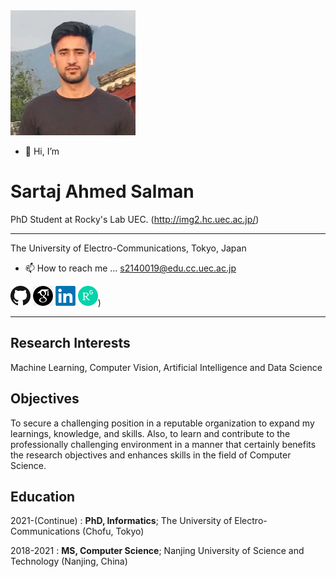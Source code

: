                    
<img src="77585189.jpg" width="200">

- 👋 Hi, I’m 

Sartaj Ahmed Salman 
===================

PhD Student at  Rocky's Lab UEC. (http://img2.hc.uec.ac.jp/)

-------------------     ----------------------------
The University of Electro-Communications, Tokyo, Japan                   

- 📫 How to reach me ...  s2140019@edu.cc.uec.ac.jp

[![GitHub](github1.png)](https://github.com/sartajbalti)
[![GoogleScholar](google1.png)](https://scholar.google.com/citations?user=wa3AMkQAAAAJ&hl=en)
[![Linkedin](li.png)](https://www.linkedin.com/in/sartaj-ahmed-salman-166229a2/)
[![ResearchGate](re.png)](https://www.researchgate.net/profile/Sartaj-Salman))

-----------------------------------------------------------------------------------------------------------------
Research Interests 
------------------
Machine Learning, Computer Vision, Artificial Intelligence and Data Science

Objectives
----------
To secure a challenging position in a reputable organization to expand my learnings, knowledge, 
and skills. Also, to learn and contribute to the professionally challenging environment in a manner 
that certainly benefits the research objectives and enhances skills in the field of Computer Science.

Education
---------

2021-(Continue)
:   **PhD, Informatics**; The University of Electro-Communications (Chofu, Tokyo)

2018-2021
:   **MS, Computer Science**; Nanjing University of Science and Technology (Nanjing, China)





<!---
sartajbalti/sartajbalti is a ✨ special ✨ repository because its `README.md` (this file) appears on your GitHub profile.
You can click the Preview link to take a look at your changes.
--->
